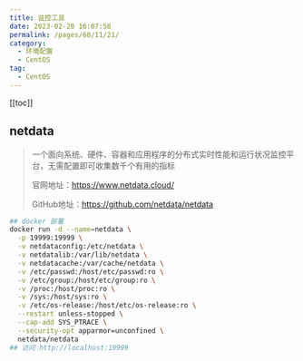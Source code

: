 ```yaml
---
title: 监控工具
date: 2023-02-20 16:07:58
permalink: /pages/60/11/21/
category: 
  - 环境配置
  - CentOS
tag: 
  - CentOS
---
```


<!-- more -->

[[toc]]

## netdata

> 一个面向系统、硬件、容器和应用程序的分布式实时性能和运行状况监控平台，无需配置即可收集数千个有用的指标
>
> 官网地址：<https://www.netdata.cloud/>
>
> GitHub地址：<https://github.com/netdata/netdata>

```bash
## docker 部署
docker run -d --name=netdata \
  -p 19999:19999 \
  -v netdataconfig:/etc/netdata \
  -v netdatalib:/var/lib/netdata \
  -v netdatacache:/var/cache/netdata \
  -v /etc/passwd:/host/etc/passwd:ro \
  -v /etc/group:/host/etc/group:ro \
  -v /proc:/host/proc:ro \
  -v /sys:/host/sys:ro \
  -v /etc/os-release:/host/etc/os-release:ro \
  --restart unless-stopped \
  --cap-add SYS_PTRACE \
  --security-opt apparmor=unconfined \
  netdata/netdata
## 访问 http://localhost:19999
```
